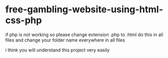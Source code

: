 # free-gambling-website-using-html-css-php

if php is not working so please change extension .php to .html do this in all files
and 
change your folder name everywhere in all files

i think you will understand this project very easily
